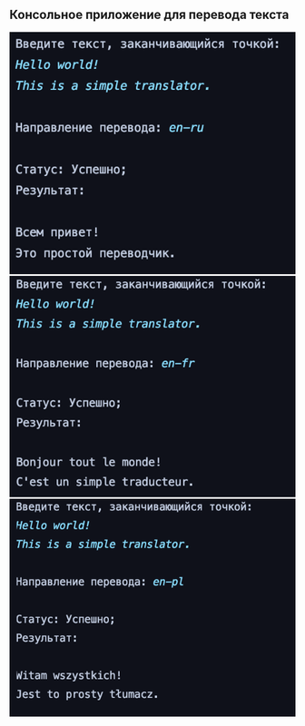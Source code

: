 ## Консольное приложение для перевода текста

![](screens/1.png)
![](screens/2.png)
![](screens/3.png)